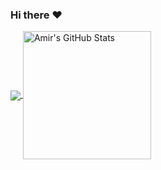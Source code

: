 ### Hi there ❤️

<!--
**Amir-Shamsi/Amir-Shamsi** is a ✨ _special_ ✨ repository because its `README.md` (this file) appears on your GitHub profile.

Here are some ideas to get you started:

- 🔭 I’m currently working on ...
- 🌱 I’m currently learning ...
- 👯 I’m looking to collaborate on ...
- 🤔 I’m looking for help with ...
- 💬 Ask me about ...
- 📫 How to reach me: ...
- 😄 Pronouns: ...
- ⚡ Fun fact: ...
-->

<a href="https://github.com/Amir-Shamsi/Amir-Shamsi">
  <img align="center" src="https://github-readme-stats.vercel.app/api/top-langs/?username=Amir-Shamsi&hide=java,html,tex&&theme=radical&langs_count=3" />
</a>
<a href="https://github.com/Amir-Shamsi/Amir-Shamsi">
  <img align="center" src="https://github-readme-stats.vercel.app/api?username=Amir-Shamsi&show_icons=true&line_height=27&count_private=true1&theme=radical" height=204.7 alt="Amir's GitHub Stats" />
</a>

